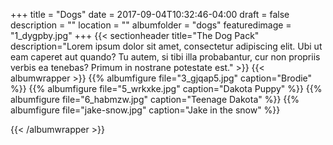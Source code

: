 +++
title = "Dogs"
date = 2017-09-04T10:32:46-04:00
draft = false
description = "" 
location = ""
albumfolder = "dogs"
featuredimage = "1_dygpby.jpg"
+++
{{< sectionheader 
    title="The Dog Pack" 
    description="Lorem ipsum dolor sit amet, consectetur adipiscing elit. Ubi ut eam caperet aut quando? Tu autem, si tibi illa probabantur, cur non propriis verbis ea tenebas? Primum in nostrane potestate est."
    >}}
{{< albumwrapper >}}
{{% albumfigure file="3_gjqap5.jpg" caption="Brodie" %}}
{{% albumfigure file="5_wrkxke.jpg" caption="Dakota Puppy" %}}
{{% albumfigure file="6_habmzw.jpg" caption="Teenage Dakota" %}}
{{% albumfigure file="jake-snow.jpg" caption="Jake in the snow" %}}

{{< /albumwrapper >}}